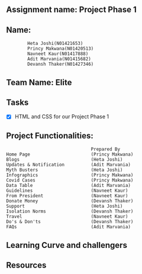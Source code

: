 ## Assignment name: Project Phase 1
## Name: 
            Heta Joshi(N01421653)
            Princy Makwana(N01420513)
            Navneet Kaur(N01417888) 
            Adit Marvania(N01415682)
            Devansh Thaker(N01427346)
## Team Name: Elite

## Tasks
- [X] HTML and CSS for our Project Phase 1

## Project Functionalities:
                                    Prepared By
    Home Page                       (Princy Makwana)
    Blogs                           (Heta Joshi)
    Updates & Notification          (Adit Marvania)
    Myth Busters                    (Heta Joshi)
    Infographics                    (Princy Makwana)         
    Covid Cases                     (Princy Makwana)
    Data Table                      (Adit Marvania)
    Guidelines                      (Navneet Kaur)
    From President                  (Navneet Kaur)
    Donate Money                    (Devansh Thaker)
    Support                         (Heta Joshi)                 
    Isolation Norms                 (Devansh Thaker)
    Travel                          (Navneet Kaur)
    Do's & Don'ts                   (Devansh Thaker)
    FAQs                            (Adit Marvania)

## Learning Curve and challengers


## Resources